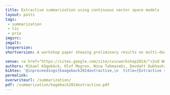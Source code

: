 ```yaml
---
title: Extractive summarization using continuous vector space models
layout: posts
tags:
 - summarization
 - lic
 - prio
imgsrc: 
imgalt: 
longversion:
shortversion: A workshop paper showing preliminary results on multi-document summarization with continuous vector space models for sentence representation. The experiments were performed on opinionated online user reviews.

venue: <a href="https://sites.google.com/site/cvscworkshop2014/">2nd Workshop on Continuous Vector Space Models and their Compositionality CVSC 2014</a>, Gothenburg Sweden
authors: Mikael Kågebäck, Olof Mogren, Nina Tahmasebi, Devdatt Dubhashi
bibtex: '@inproceedings{kaageback2014extractive,\n  title={Extractive summarization using continuous vector space models},\n  author={Kågebäck, Mikael and Mogren, Olof and Tahmasebi, Nina and Dubhashi, Devdatt},\n  booktitle={Proceedings of the 2nd Workshop on Continuous Vector Space Models and their Compositionality (CVSC)@ EACL},\n  pages={31--39},\n  year={2014}\n}'
permalink: 
overwriteurl: /summarization/
pdf: /summarization/kageback2014extractive.pdf
---
```


